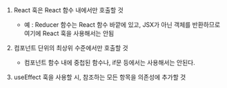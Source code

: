 1. React 훅은 React 함수 내에서만 호출할 것
    - 예 : Reducer 함수는 React 함수 바깥에 있고, JSX가 아닌 객체를 반환하므로 여기에 React 훅을 사용해서는 안됨

2. 컴포넌트 단위의 최상위 수준에서만 호출할 것
    - 컴포넌트 함수 내에 중첩된 함수나, if문 등에서는 사용해서는 안된다.

3. useEffect 훅을 사용할 시, 참조하는 모든 항목을 의존성에 추가할 것